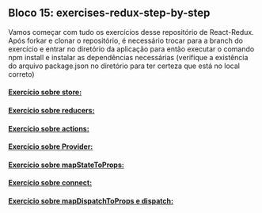 ## Bloco 15: exercises-redux-step-by-step

Vamos começar com tudo os exercícios desse repositório de React-Redux.
Após forkar e clonar o repositório, é necessário trocar para a branch do exercício e entrar no diretório da aplicação para então executar o comando npm install e instalar as dependências necessárias (verifique a existência do arquivo package.json no diretório para ter certeza que está no local correto)

#### [Exercício sobre store:](https://github.com/MaiaraBorgesAlmeida/exercises-redux-step-by-step/tree/exercise-1)

#### [Exercício sobre reducers:](https://github.com/MaiaraBorgesAlmeida/exercises-redux-step-by-step/tree/exercise-2)

#### [Exercício sobre actions:](https://github.com/MaiaraBorgesAlmeida/exercises-redux-step-by-step/tree/exercise-3)

#### [Exercício sobre Provider:](https://github.com/MaiaraBorgesAlmeida/exercises-redux-step-by-step/tree/exercise-4)

#### [Exercício sobre mapStateToProps:](https://github.com/MaiaraBorgesAlmeida/exercises-redux-step-by-step/tree/exercise-5)

#### [Exercício sobre connect:](https://github.com/MaiaraBorgesAlmeida/exercises-redux-step-by-step/tree/exercise-6)

#### [Exercício sobre mapDispatchToProps e dispatch:](https://github.com/MaiaraBorgesAlmeida/exercises-redux-step-by-step/tree/exercise-7)
